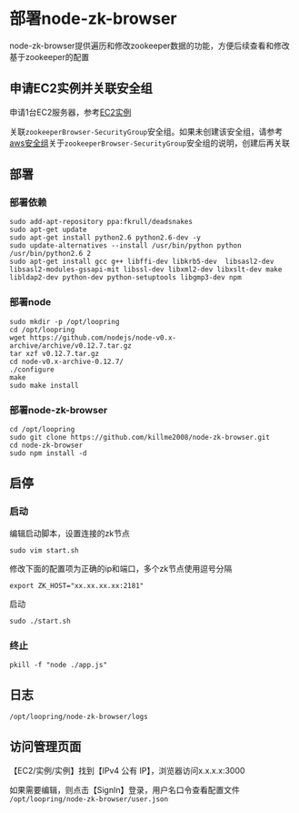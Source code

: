 # 部署node-zk-browser

node-zk-browser提供遍历和修改zookeeper数据的功能，方便后续查看和修改基于zookeeper的配置

## 申请EC2实例并关联安全组
申请1台EC2服务器，参考[EC2实例](new_ec2_cn.md)

关联`zookeeperBrowser-SecurityGroup`安全组。如果未创建该安全组，请参考[aws安全组](security_group_cn.md)关于`zookeeperBrowser-SecurityGroup`安全组的说明，创建后再关联

## 部署

### 部署依赖
```
sudo add-apt-repository ppa:fkrull/deadsnakes
sudo apt-get update
sudo apt-get install python2.6 python2.6-dev -y
sudo update-alternatives --install /usr/bin/python python /usr/bin/python2.6 2
sudo apt-get install gcc g++ libffi-dev libkrb5-dev  libsasl2-dev libsasl2-modules-gssapi-mit libssl-dev libxml2-dev libxslt-dev make libldap2-dev python-dev python-setuptools libgmp3-dev npm
```

### 部署node
```
sudo mkdir -p /opt/loopring
cd /opt/loopring
wget https://github.com/nodejs/node-v0.x-archive/archive/v0.12.7.tar.gz
tar xzf v0.12.7.tar.gz
cd node-v0.x-archive-0.12.7/
./configure
make
sudo make install
```

### 部署node-zk-browser
```
cd /opt/loopring
sudo git clone https://github.com/killme2008/node-zk-browser.git
cd node-zk-browser
sudo npm install -d
```

## 启停

### 启动
编辑启动脚本，设置连接的zk节点

`sudo vim start.sh`

修改下面的配置项为正确的ip和端口，多个zk节点使用逗号分隔
```
export ZK_HOST="xx.xx.xx.xx:2181"
```
启动
```
sudo ./start.sh

```

### 终止
```
pkill -f "node ./app.js"
```

## 日志
`/opt/loopring/node-zk-browser/logs`


## 访问管理页面
【EC2/实例/实例】找到【IPv4 公有 IP】，浏览器访问x.x.x.x:3000

如果需要编辑，则点击【SignIn】登录，用户名口令查看配置文件 `/opt/loopring/node-zk-browser/user.json`
